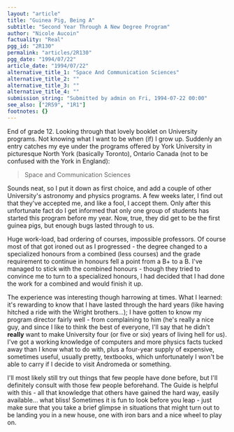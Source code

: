 ```yaml
---
layout: "article"
title: "Guinea Pig, Being A"
subtitle: "Second Year Through A New Degree Program"
author: "Nicole Aucoin"
factuality: "Real"
pgg_id: "2R130"
permalink: "articles/2R130"
pgg_date: "1994/07/22"
article_date: "1994/07/22"
alternative_title_1: "Space And Communication Sciences"
alternative_title_2: ""
alternative_title_3: ""
alternative_title_4: ""
submission_string: "Submitted by admin on Fri, 1994-07-22 00:00"
see_also: ["2R59", "1R1"]
footnotes: {}
---
```

<div>
<p>End of grade 12. Looking through that lovely booklet on University programs. Not knowing what I want to be when (if) I grow up. Suddenly an entry catches my eye under the programs offered by York University in picturesque North York (basically Toronto), Ontario Canada (not to be confused with the York in England):</p>
<blockquote>Space and Communication Sciences</blockquote>
<p>Sounds neat, so I put it down as first choice, and add a couple of other University's astronomy and physics programs. A few weeks later, I find out that they've accepted me, and like a fool, I accept them. Only after this unfortunate fact do I get informed that only one group of students has started this program before my year. Now, true, they did get to be the first guinea pigs, but enough bugs lasted through to us.</p>
<p>Huge work-load, bad ordering of courses, impossible professors. Of course most of that got ironed out as I progressed - the degree changed to a specialized honours from a combined (less courses) and the grade requirement to continue in honours fell a point from a B+ to a B. I've managed to stick with the combined honours - though they tried to convince me to turn to a specialized honours, I had decided that I had done the work for a combined and would finish it up.</p>
<p>The experience was interesting though harrowing at times. What I learned: it's rewarding to know that I have lasted through the hard years (like having hitched a ride with the Wright brothers...); I have gotten to know my program director fairly well - from complaining to him (he's really a nice guy, and since I like to think the best of everyone, I'll say that he didn't <strong>really</strong> want to make University four (or five or six) years of living hell for us). I've got a working knowledge of computers and more physics facts tucked away than I know what to do with, plus a four-year supply of expensive, sometimes useful, usually pretty, textbooks, which unfortunately I won't be able to carry if I decide to visit Andromeda or something.</p>
<p>I'll most likely still try out things that few people have done before, but I'll definitely consult with those few people beforehand. The Guide is helpful with this - all that knowledge that others have gained the hard way, easily available... what bliss! Sometimes it is fun to look before you leap - just make sure that you take a brief glimpse in situations that might turn out to be landing you in a new house, one with iron bars and a nice wheel to play on.</p>
</div>
